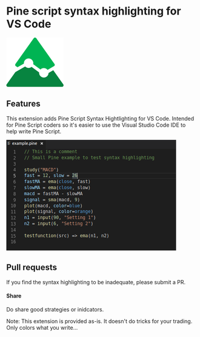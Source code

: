 # Pine script syntax highlighting for VS Code

![Pinetree](images/pinetreeicon.png)

## Features

This extension adds Pine Script Syntax Hightlighting for VS Code. Intended for Pine Script coders so it's easier to use the Visual Studio Code IDE to help write Pine Script.

![Pine Example](images/pine_example.png)

## Pull requests

If you find the syntax highlighting to be inadequate, please submit a PR.

#### Share

Do share good strategies or inidcators.


Note: This extension is provided as-is. It doesn't do tricks for your trading. Only colors what you write...
